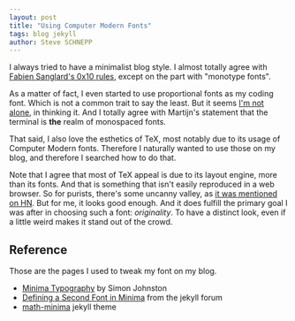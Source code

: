 ```yaml
---
layout: post
title: "Using Computer Modern Fonts"
tags: blog jekyll
author: Steve SCHNEPP
---
```


I always tried to have a minimalist blog style. I almost totally agree with
[Fabien Sanglard's 0x10 rules](https://fabiensanglard.net/ilike/index.html),
except on the part with "monotype fonts".

As a matter of fact, I even started to use proportional fonts as my coding
font. Which is not a common trait to say the least. But it seems [I'm not
alone](https://storck.io/posts/proportional-programming-code-fonts/), in
thinking it. And I totally agree with Martijn's statement that the terminal is
**the** realm of monospaced fonts.

That said, I also love the esthetics of TeX, most notably due to its usage of
Computer Modern fonts. Therefore I naturally wanted to use those on my blog,
and therefore I searched how to do that.

Note that I agree that most of TeX appeal is due to its layout engine, more
than its fonts. And that is something that isn't easily reproduced in a web
browser. So for purists, there's some uncanny valley, as [it was mentioned on
HN](https://news.ycombinator.com/item?id=24625678). But for me, it looks good
enough. And it does fulfill the primary goal I was after in choosing such 
a font: *originality*. To have a distinct look, even if a little weird makes
it stand out of the crowd.

## Reference

Those are the pages I used to tweak my font on my blog.

* [Minima Typography](https://simonkjohnston.life/code/2019/12/20/Minima-Typography.html) by Simon Johnston
* [Defining a Second Font in Minima](https://talk.jekyllrb.com/t/defining-a-second-font-in-minima/2504) from the jekyll forum
* [math-minima](https://github.com/admshumar/math-minima) jekyll theme

